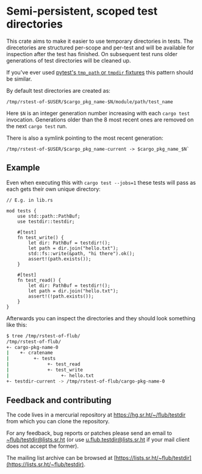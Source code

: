# Semi-persistent, scoped test directories

This crate aims to make it easier to use temporary directories in
tests.  The direcetories are structured per-scope and per-test and
will be available for inspection after the test has finished.  On
subsequent test runs older generations of test directories will be
cleaned up.

If you've ever used [pytest's `tmp_path` or `tmpdir`
fixtures](https://docs.pytest.org/en/stable/reference.html#tmp-path)
this pattern should be similar.

By default test directories are created as:
```
/tmp/rstest-of-$USER/$cargo_pkg_name-$N/module/path/test_name
```

Here `$N` is an integer generation number increasing with each `cargo
test` invocation.  Generations older than the 8 most recent ones are
removed on the next `cargo test` run.

There is also a symlink pointing to the most recent generation:
```
/tmp/rstest-of-$USER/$cargo_pkg_name-current -> $cargo_pkg_name_$N`
```

## Example

Even when executing this with `cargo test --jobs=1` these tests will
pass as each gets their own unique directory:
```
// E.g. in lib.rs

mod tests {
    use std::path::PathBuf;
    use testdir::testdir;

    #[test]
    fn test_write() {
        let dir: PathBuf = testdir!();
        let path = dir.join("hello.txt");
        std::fs::write(&path, "hi there").ok();
        assert!(path.exists());
    }
    
    #[test]
    fn test_read() {
        let dir: PathBuf = testdir!();
        let path = dir.join("hello.txt");
        assert!(!path.exists());
    }
}
```

Afterwards you can inspect the directories and they should look
something like this:
```sh
$ tree /tmp/rstest-of-flub/
/tmp/rstest-of-flub/
+- cargo-pkg-name-0
|    +- cratename
|         +- tests
|              +- test_read
|              +- test_write
|                   +- hello.txt
+- testdir-current -> /tmp/rstest-of-flub/cargo-pkg-name-0
```

## Feedback and contributing

The code lives in a mercurial repository at
https://hg.sr.ht/~/flub/testdir from which you can clone the
repository.

For any feedback, bug reports or patches please send an email to
[~flub/testdir@lists.sr.ht](mailto:~flub/testdir@lists.sr.ht) (or use
[u.flub.testdir@lists.sr.ht](mailto:u.flub.testdir@lists.sr.ht) if
your mail client does not accept the former).

The mailing list archive can be browsed at
[https://lists.sr.ht/~flub/testdir](https://lists.sr.ht/~flub/testdir).

